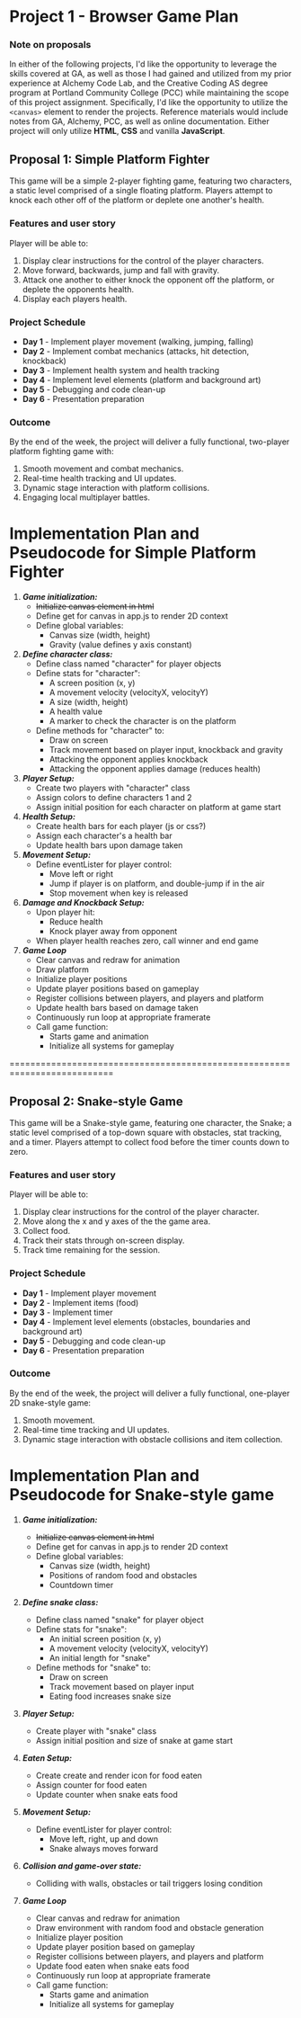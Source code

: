 # **Project 1 - Browser Game Plan**

### **Note on proposals**
In either of the following projects, I'd like the opportunity to leverage the skills covered at GA, as well as those I had gained and utilized from my prior experience at Alchemy Code Lab, and the Creative Coding AS degree program at Portland Community College (PCC) while maintaining the scope of this project assignment. Specifically, I'd like the opportunity to utilize the `<canvas>` element to render the projects. Reference materials would include notes from GA, Alchemy, PCC, as well as online documentation. Either project will only utilize **HTML**, **CSS** and vanilla **JavaScript**.


## **Proposal 1: Simple Platform Fighter**

This game will be a simple 2-player fighting game, featuring two characters, a static level comprised of a single floating platform. Players attempt to knock each other off of the platform or deplete one another's health.

### **Features and user story**

Player will be able to:

1. Display clear instructions for the control of the player characters.
1. Move forward, backwards, jump and fall with gravity.
1. Attack one another to either knock the opponent off the platform, or deplete the opponents health.
1. Display each players health.

### **Project Schedule**

* **Day 1** - Implement player movement (walking, jumping, falling)
* **Day 2** - Implement combat mechanics (attacks, hit detection, knockback)
* **Day 3** - Implement health system and health tracking
* **Day 4** - Implement level elements (platform and background art)
* **Day 5** - Debugging and code clean-up
* **Day 6** - Presentation preparation

### **Outcome**

By the end of the week, the project will deliver a fully functional, two-player platform fighting game with:

1. Smooth movement and combat mechanics.
1. Real-time health tracking and UI updates.
1. Dynamic stage interaction with platform collisions.
1. Engaging local multiplayer battles.

# Implementation Plan and Pseudocode for Simple Platform Fighter

1. ***Game initialization:***
    - ~~Initialize canvas element in html~~
    - Define get for canvas in app.js to render 2D context
    - Define global variables:
        - Canvas size (width, height)
        - Gravity (value defines y axis constant)
1. ***Define character class:***
    - Define class named "character" for player objects
    - Define stats for "character":
        - A screen position (x, y)
        - A movement velocity (velocityX, velocityY)
        - A size (width, height)
        - A health value
        - A marker to check the character is on the platform
    - Define methods for "character" to:
        - Draw on screen
        - Track movement based on player input, knockback and gravity
        - Attacking the opponent applies knockback
        - Attacking the opponent applies damage (reduces health)
1. ***Player Setup:***
    - Create two players with "character" class
    - Assign colors to define characters 1 and 2
    - Assign initial position for each character on platform at game start
1. ***Health Setup:***
    - Create health bars for each player (js or css?)
    - Assign each character's a health bar
    - Update health bars upon damage taken
1. ***Movement Setup:***
    - Define eventLister for player control:
        - Move left or right
        - Jump if player is on platform, and double-jump if in the air
        - Stop movement when key is released
1. ***Damage and Knockback Setup:***
    - Upon player hit:
        - Reduce health
        - Knock player away from opponent
    - When player health reaches zero, call winner and end game
1. ***Game Loop***
    - Clear canvas and redraw for animation
    - Draw platform
    - Initialize player positions
    - Update player positions based on gameplay
    - Register collisions between players, and players and platform
    - Update health bars based on damage taken
    - Continuously run loop at appropriate framerate
    - Call game function:
        - Starts game and animation
        - Initialize all systems for gameplay




==========================================================================

## **Proposal 2: Snake-style Game**

This game will be a Snake-style game, featuring one character, the Snake; a static level comprised of a top-down square with obstacles, stat tracking, and a timer. Players attempt to collect food before the timer counts down to zero.

### **Features and user story**

Player will be able to:

1. Display clear instructions for the control of the player character.
1. Move along the x and y axes of the the game area.
1. Collect food.
1. Track their stats through on-screen display.
1. Track time remaining for the session.

### **Project Schedule**

* **Day 1** - Implement player movement
* **Day 2** - Implement items (food)
* **Day 3** - Implement timer
* **Day 4** - Implement level elements (obstacles, boundaries and background art)
* **Day 5** - Debugging and  code clean-up
* **Day 6** - Presentation preparation

### **Outcome**

By the end of the week, the project will deliver a fully functional, one-player 2D snake-style game:

1. Smooth movement.
1. Real-time time tracking and UI updates.
1. Dynamic stage interaction with obstacle collisions and item collection.

# Implementation Plan and Pseudocode for Snake-style game

1. ***Game initialization:***
    - ~~Initialize canvas element in html~~
    - Define get for canvas in app.js to render 2D context
    - Define global variables:
        - Canvas size (width, height)
        - Positions of random food and obstacles
        - Countdown timer
1. ***Define snake class:***
    - Define class named "snake" for player object
    - Define stats for "snake":
        - An initial screen position (x, y)
        - A movement velocity (velocityX, velocityY)
        - An initial length for "snake"
    - Define methods for "snake" to:
        - Draw on screen
        - Track movement based on player input
        - Eating food increases snake size
        
1. ***Player Setup:***
    - Create player with "snake" class
    - Assign initial position and size of snake at game start
1. ***Eaten Setup:***
    - Create create and render icon for food eaten
    - Assign counter for food eaten
    - Update counter when snake eats food
1. ***Movement Setup:***
    - Define eventLister for player control:
        - Move left, right, up and down
        - Snake always moves forward
1. ***Collision and game-over state:***
    - Colliding with walls, obstacles or tail triggers losing condition
1. ***Game Loop***
    - Clear canvas and redraw for animation
    - Draw environment with random food and obstacle generation
    - Initialize player position
    - Update player position based on gameplay
    - Register collisions between players, and players and platform
    - Update food eaten when snake eats food
    - Continuously run loop at appropriate framerate
    - Call game function:
        - Starts game and animation
        - Initialize all systems for gameplay